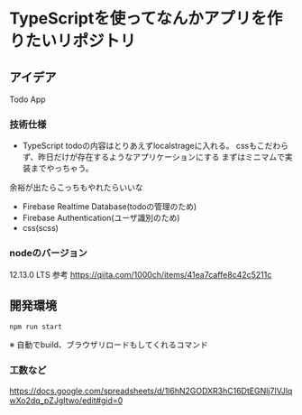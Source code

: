 # TypeScriptを使ってなんかアプリを作りたいリポジトリ
## アイデア
Todo App

### 技術仕様
* TypeScript
todoの内容はとりあえずlocalstrageに入れる。
cssもこだわらず、昨日だけが存在するようなアプリケーションにする
まずはミニマムで実装までやっちゃう。

余裕が出たらこっちもやれたらいいな
* Firebase Realtime Database(todoの管理のため)
* Firebase Authentication(ユーザ識別のため)
* css(scss)

### nodeのバージョン
12.13.0 LTS
参考
https://qiita.com/1000ch/items/41ea7caffe8c42c5211c

## 開発環境
```
npm run start
```
※ 自動でbuild、ブラウザリロードもしてくれるコマンド

### 工数など
https://docs.google.com/spreadsheets/d/1l6hN2GODXR3hC16DtEGNlj7IVJlqwXo2dq_pZJgItwo/edit#gid=0